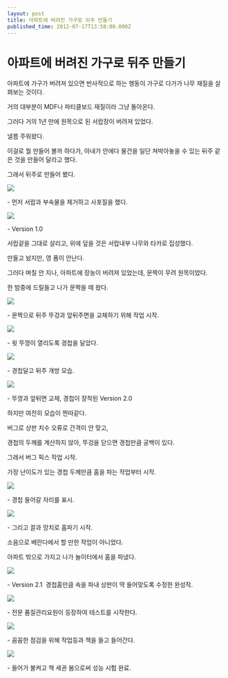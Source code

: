 ```yaml
---
layout: post
title: 아파트에 버려진 가구로 뒤주 만들기
published_time: 2012-07-17T13:58:00.000Z
---
```


# 아파트에 버려진 가구로 뒤주 만들기


아파트에 가구가 버려져 있으면 반사적으로 하는 행동이 가구로 다가가 나무 재질을 살펴보는 것이다.

거의 대부분이 MDF나 파티클보드 재질이라 그냥 돌아온다.

그러다 거의 1년 만에 원목으로 된 서랍장이 버려져 있었다.

낼름 주워왔다.

이걸로 뭘 만들어 볼까 하다가, 아내가 안에다 물건을 일단 쳐박아놓을 수 있는 뒤주 같은 것을 만들어 달라고 했다.

그래서 뒤주로 만들어 봤다.

![](../pds/201207/17/80/a0109780_5004e9c2e2199.jpg)

\- 먼저 서랍과 부속물을 제거하고 사포질을 했다.

![](../pds/201207/17/80/a0109780_5004e9c28179a.jpg)

\- Version 1.0

서랍겉을 그대로 살리고, 위에 덮을 것은 서랍내부 나무와 타카로 집성했다.

만들고 놨지만, 영 폼이 안난다.

그러다 며칠 안 지나, 아파트에 장농이 버려져 있었는데, 문짝이 무려 원목이었다.

한 밤중에 드릴들고 나가 문짝을 떼 왔다.

![](../pds/201207/17/80/a0109780_5004e9c25c4b3.jpg)

\- 문짝으로 뒤주 뚜겅과 앞뒤주면을 교체하기 위해 작업 시작.

![](../pds/201207/17/80/a0109780_5004e9c5482e8.jpg)

\- 윗 뚜껑이 열리도록 경첩을 달았다.

![](../pds/201207/13/80/a0109780_4fff7d5f8225f.jpg)

\- 경첩달고 뒤주 개방 모습.

![](../pds/201207/17/80/a0109780_5004e9c51e5d8.jpg)

\- 뚜껑과 앞뒤면 교체, 경첩이 장착된 Version 2.0

하지만 여전히 모습이 찐따같다.

버그로 상판 치수 오류로 간격이 안 맞고,

경첩의 두께를 계산하지 않아, 뚜겅을 닫으면 경첩만큼 공백이 있다.

그래서 버그 픽스 작업 시작.

가장 난이도가 있는 경첩 두께만큼 홈을 파는 작업부터 시작.

![](../pds/201207/17/80/a0109780_5004e9b28cbc5.jpg)

\- 경첩 들어갈 자리를 표시.

![](../pds/201207/17/80/a0109780_5004e9b328e4c.jpg)

\- 그리고 끌과 망치로 홈파기 시작.

소음으로 베란다에서 할 만한 작업이 아니었다.

아파트 밖으로 가지고 나가 놀이터에서 홈을 파냈다.

![](../pds/201207/17/80/a0109780_5004e9b454de6.jpg)

\- Version 2.1  경첩홈만큼 속을 파내 상판이 딱 들어맞도록 수정한 완성작.

![](../pds/201207/17/80/a0109780_5004e9b4ebc50.jpg)

\- 전문 품질관리요원이 등장하여 테스트를 시작한다.

![](../pds/201207/17/80/a0109780_5004e9b87843b.jpg)

\- 꼼꼼한 점검을 위해 작업등과 책을 들고 들어간다.

![](../pds/201207/17/80/a0109780_5004e9c073331.jpg)

\- 들어가 불켜고 책 세권 봄으로써 성능 시험 완료.

